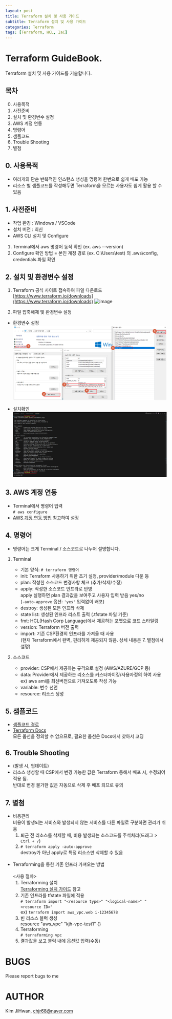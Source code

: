 ```yaml
---
layout: post
title: Terraform 설치 및 사용 가이드
subtitle: Terraform 설치 및 사용 가이드
categories: Terraform
tags: [Terraform, HCL, IaC]
---  
```


# Terraform GuideBook.
Terraform 설치 및 사용 가이드를 기술합니다.

## 목차
0. 사용목적
1. 사전준비
2. 설치 및 환경변수 설정
3. AWS 계정 연동
4. 명령어
5. 샘플코드
6. Trouble Shooting
7. 별첨

## 0. 사용목적
- 여러개의 단순 반복적인 인스턴스 생성을 명령어 한번으로 쉽게 배포 가능
- 리소스 별 샘플코드를 작성해두면 Terraform을 모르는 사용자도 쉽게 활용 할 수 있음

## 1. 사전준비
- 작업 환경 : Windows / VSCode
- 설치 버전 : 최신
- AWS CLI 설치 및 Configure <br>
1. Terminal에서 aws 명령어 동작 확인 (ex. aws --version)
2. Configure 확인 방법 = 본인 계정 경로 (ex. C:\Users\test) 의 .aws\config, credentials 파일 확인

## 2. 설치 및 환경변수 설정
1. Terraform 공식 사이트 접속하여 파일 다운로드 <br>
[https://www.terraform.io/downloads](https://www.terraform.io/downloads)
![image](https://github.com/Wins-Cloud-MSP/Wins-Cloud-MSP.github.io/assets/43061391/1527d98d-b583-466b-b2ef-239ab885b651)


3. 파일 압축해제 및 환경변수 설정
- 환경변수 설정<br> 
![image](https://github.com/chjr68/Git_Bash/blob/main/images/2.Terraform_EnvSetting.png)

- 설치확인 <br>
![image](https://github.com/chjr68/Git_Bash/blob/main/images/2.Terraform_InstallCheck.png)

## 3. AWS 계정 연동
-  Terminal에서 명령어 입력 <br>
`# aws configure`
- [AWS 계정 연동 방법](https://kimjingo.tistory.com/209) 참고하여 설정

## 4. 명령어
- 명령어는 크게 Terminal / 소스코드로 나누어 설명합니다.
1. Terminal
   - 기본 양식: `# terraform 명령어`
   - init: Terraform 사용하기 위한 초기 설정, provider/module 다운 등
   - plan: 작성한 소스코드 변경사항 체크 (추가/삭제/수정)
   - apply: 작성한 소스코드 인프라로 반영 <br>
   apply 실행하면 plan 결과값을 보여주고 사용자 입력 받음 yes/no <br>
   (`-auto-approve` 옵션: `'yes'` 입력없이 배포) <br>
   - destroy: 생성된 모든 인프라 삭제
   - state list: 생성된 인프라 리스트 출력 (.tfstate 파일 기준)
   - fmt: HCL(Hash Corp Language)에서 제공하는 포맷으로 코드 스타일링
   - version: Terraform 버전 출력
   - import: 기존 CSP환경의 인프라를 가져올 때 사용 <br>
   (현재 Terraform에서 완벽, 편리하게 제공되지 않음. 상세 내용은 7. 별첨에서 설명)

2. 소스코드
   - provider: CSP에서 제공하는 규격으로 설정 (AWS/AZURE/GCP 등)
   - data: Provider에서 제공하는 리소스를 커스터마이징/사용자정의 하여 사용 <br>
   ex) aws ami를 최신버전으로 가져오도록 작성 가능
   - variable: 변수 선언
   - resource: 리소스 생성

## 5. 샘플코드
- [샘플코드 경로](https://github.com/chjr68/Terraform/tree/master/source)
- [Terraform Docs](https://registry.terraform.io/providers/hashicorp/aws/latest/docs/resources/instance) <br>
모든 옵션을 정의할 수 없으므로, 필요한 옵션은 Docs에서 찾아서 코딩

## 6. Trouble Shooting
- (발생 시, 업데이트)
- 리소스 생성할 때 CSP에서 변경 가능한 값은 Terraform 통해서 배포 시, 수정되어 적용 됨. <br>
반대로 변경 불가한 값은 자동으로 삭제 후 배포 되므로 유의

## 7. 별첨
- 비용관리 <br>
비용이 발생되는 서비스와 발생되지 않는 서비스를 다른 파일로 구분하면 관리가 쉬움
  1. 퇴근 전 리소스를 삭제할 때, 비용 발생되는 소스코드를 주석처리(드래그 > `Ctrl + /`)
  2. `# terraform apply -auto-approve` <br>
  destroy가 아닌 apply로 특정 리소스만 삭제할 수 있음
   &nbsp; <br><br>
- Terraforming을 통한 기존 인프라 가져오는 방법 <br>
   &nbsp; <br>
   <사용 절차> <br>
   1. Terraforming 설치 <br>
   [Terraforming 설치 가이드](https://honglab.tistory.com/207) 참고
   2. 기존 인프라를 tfstate 파일에 적용 <br>
   `# terraform import "<resource type>" "<logical-name>" "<resource ID>"` <br>
   ex) `terraform import aws_vpc.web i-12345678`
   3. 빈 리소스 블럭 생성 <br>
   resource "aws_vpc" "kjh-vpc-test1" {}
   4. Terraforming <br>
    `# terraforming vpc`
   5. 결과값을 보고 블럭 내에 옵션값 입력(수동)

# BUGS
Please report bugs to me

# AUTHOR
Kim JiHwan, <chjr68@naver.com>

